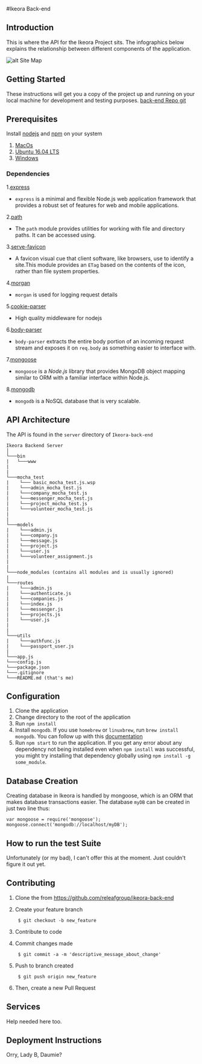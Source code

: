 #Ikeora Back-end

## Introduction
This is where the API for the Ikeora Project sits. The infographics below explains the relationship between different components of the application.

![alt Site Map](http://imgur.com/lLdpVoP)

## Getting Started

These instructions will get you a copy of the project up and running on your local machine for development and testing purposes. 
[back-end Repo git](https://github.com/releafgroup/ikeora-back-end.git)

## Prerequisites

Install [nodejs][1] and [npm][2] on your system


1. [MacOs][3]
2. [Ubuntu 16.04 LTS][4]
3. [Windows][5]

### Dependencies

1.[express][6]

- `express` is a minimal and flexible Node.js web application framework that provides a robust set of features for web and mobile applications. 

2.[path][7]

- The `path` module provides utilities for working with file and directory paths. It can be accessed using.

3.[serve-favicon][8]

- A favicon visual cue that client software, like browsers, use to identify a site.This module provides an `ETag` based on the contents of the icon, rather than file system properties.

4.[morgan][9]

- `morgan` is used for logging request details

5.[cookie-parser][10]

- High quality middleware for nodejs

6.[body-parser][11]

- `body-parser` extracts the entire body portion of an incoming request stream and exposes it on `req.body` as something easier to interface with.

7.[mongoose][12]

- `mongoose` is a *Node.js* library that provides MongoDB object mapping similar to ORM with a familiar interface within Node.js.

8.[mongodb][13]
- `mongodb` is a NoSQL database that is very scalable.

## API Architecture
The API is found in the `server` directory of `Ikeora-back-end`

```
Ikeora Backend Server
│   
└───bin
|   └───www
|
|
└───mocha_test
|    └─── basic_mocha_test.js.wsp
|    └───admin_mocha_test.js
|    └───company_mocha_test.js
|    └───messenger_mocha_test.js
|    └───project_mocha_test.js
|    └───volunteer_mocha_test.js
|
|
└───models
|    └───admin.js
|    └───company.js
|    └───message.js
|    └───project.js
|    └───user.js
|    └───volunteer_assignment.js
|
|
└───node_modules (contains all modules and is usually ignored)
| 
└───routes
|    └───admin.js
|    └───authenticate.js
|    └───companies.js
|    └───index.js
|    └───messenger.js
|    └───projects.js
|    └───user.js
|
|
└───utils
|    └───authfunc.js
|    └───passport_user.js
|
└───app.js
└───config.js
└───package.json
└───.gitignore
└───README.md (that's me)
```


## Configuration

1. Clone the application
2. Change directory to the root of the application
3. Run `npm install`
4. Install `mongodb`. If you use `homebrew` or `linuxbrew`, run `brew install mongodb`. You can follow up with this [documentation](https://docs.mongodb.com/manual/installation/)
5. Run `npm start` to run the application. If you get any error about any dependency not being installed even when `npm install` was successful, you might try installing that dependency globally using `npm install -g some_module`.


## Database Creation
Creating database in Ikeora is handled by mongoose, which is an ORM that makes database transactions easier. The database  `myDB` can be created in just two line thus:

```
var mongoose = require('mongoose');
mongoose.connect('mongodb://localhost/myDB');
```

## How to run the test Suite

Unfortunately (or my bad), I can't offer this at the moment. Just couldn't figure it out yet.

## Contributing

1. Clone the from https://github.com/releafgroup/ikeora-back-end

2. Create your feature branch

        $ git checkout -b new_feature
    
3. Contribute to code

4. Commit changes made

        $ git commit -a -m 'descriptive_message_about_change'
    
5. Push to branch created

        $ git push origin new_feature
    
6. Then, create a new Pull Request

## Services

Help needed here too.

## Deployment Instructions

Orry, Lady B, Daumie?


[1]: https://nodejs.org/en/  "Node.js Official Site"
[2]: https://www.npmjs.com/ "NPM Official Site"
[3]: http://blog.teamtreehouse.com/install-node-js-npm-mac "teamtreehouse Blog"
[4]: https://www.digitalocean.com/community/tutorials/how-to-install-node-js-on-ubuntu-16-04 "Digital Ocean"
[5]: http://blog.teamtreehouse.com/install-node-js-npm-windows "team teamtreehouse blog"
[6]: https://expressjs.com/ "Official express site"
[7]: https://nodejs.org/api/path.html "Nodejs Path"
[8]: https://github.com/expressjs/serve-favicon "Server-favicon repo"
[9]: https://github.com/expressjs/morgan "Morgan Repo"
[10]: https://github.com/expressjs/cookie-parser "cookie-parser repo"
[11]: https://github.com/expressjs/body-parser "body-parser repo"
[12]: http://mongoosejs.com/ "mongoose site"
[13]: https://www.mongodb.com/
